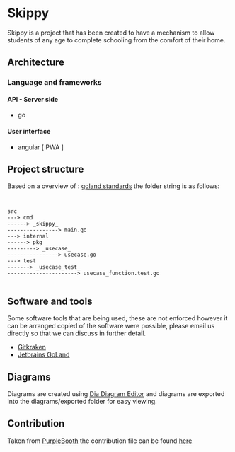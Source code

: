 # Skippy 

Skippy is a project that has been created to have a mechanism to allow students of any age to complete schooling from the comfort of their home. 


## Architecture

### Language and frameworks

#### API - Server side

- go

#### User interface

- angular [ PWA ]

## Project structure

Based on a overview of : [goland standards](https://github.com/golang-standards/project-layout)  the folder string is as follows:

```


src
---> cmd
------> _skippy_
----------------> main.go
---> internal
------> pkg
---------> _usecase_
----------------> usecase.go
---> test
-------> _usecase_test_
----------------------> usecase_function.test.go


```

## Software and tools

Some software tools that are being used, these are not enforced however it can be arranged copied of the software were possible, please email us directly so that we can discuss in further detail.

 * [Gitkraken](https://www.gitkraken.com/b)
 * [Jetbrains GoLand](https://www.jetbrains.com/go/)

## Diagrams

Diagrams are created using [Dia Diagram Editor](http://dia-installer.de/) and diagrams are exported into the diagrams/exported folder for easy viewing.

## Contribution

Taken from [PurpleBooth](https://gist.github.com/PurpleBooth/b24679402957c63ec426) the contribution file can be found [here](CONTRIBUTING.md)

